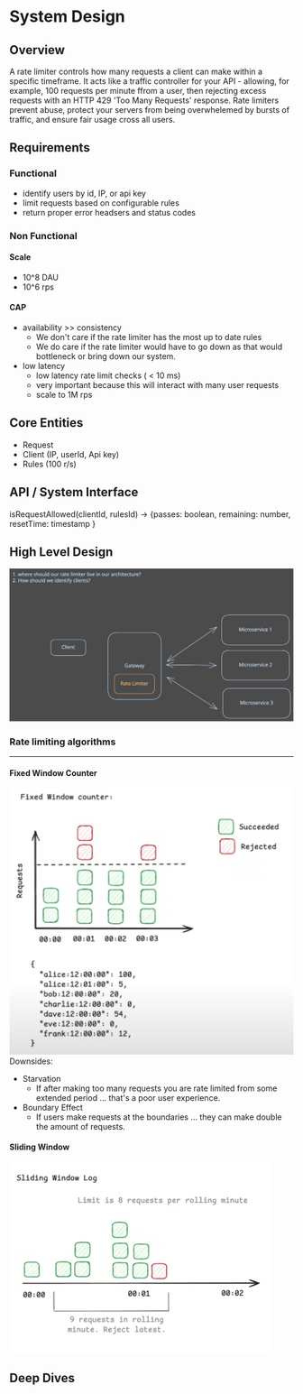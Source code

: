 # System Design

## Overview
A rate limiter controls how many requests a client can make within a specific timeframe. It acts like a traffic controller for your API - allowing, for example, 100 requests per minute ffrom a user, then rejecting excess requests with an HTTP 429 'Too Many Requests' response. Rate limiters prevent abuse, protect your servers from being overwhelemed by bursts of traffic, and ensure fair usage cross all users.


## Requirements
### Functional
  - identify users by id, IP, or api key
  - limit requests based on configurable rules
  - return proper error headsers and status codes

### Non Functional
#### Scale
  - 10^8 DAU
  - 10^6 rps

#### CAP
  - availability >> consistency
    - We don't care if the rate limiter has the most up to date rules
    - We do care if the rate limiter would have to go down as that would bottleneck or bring down our system.
  - low latency
    - low latency rate limit checks ( < 10 ms)
    - very important because this will interact with many user requests
    - scale to 1M rps

## Core Entities
  - Request
  - Client (IP, userId, Api key) 
  - Rules (100 r/s)

## API / System Interface
  isRequestAllowed(clientId, rulesId) -> {passes: boolean, remaining: number, resetTime: timestamp }

## High Level Design
![diagram](./media/cloud-file-storage-HLD-2025-ratelimiter--08-12-1440.svg)

### Rate limiting algorithms
---
#### Fixed Window Counter
![alt text](./media/fixedWindowCounter.png)
Downsides:
  - Starvation
    - If after making too many requests you are rate limited from some extended period ... that's a poor user experience.
  - Boundary Effect
    - If users make requests at the boundaries ... they can make double the amount of requests.

#### Sliding Window

![alt text](./media/slidingWindowLog.png)

## Deep Dives

